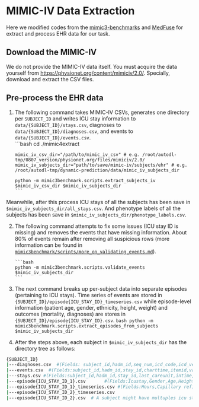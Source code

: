 MIMIC-IV Data Extraction
=========================

Here we modified codes from the [mimic3-benchmarks](https://github.com/YerevaNN/mimic3-benchmarks/) and [MedFuse](https://github.com/nyuad-cai/MedFuse) for extract and process EHR data for our task.

## Download the MIMIC-IV

We do not provide the MIMIC-IV data itself. You must acquire the data yourself from https://physionet.org/content/mimiciv/2.0/. Specially, download and extract the CSV files.


## Pre-process the EHR data

1. The following command takes MIMIC-IV CSVs, generates one directory per `SUBJECT_ID` and writes ICU stay information to `data/{SUBJECT_ID}/stays.csv`, diagnoses to `data/{SUBJECT_ID}/diagnoses.csv`, and events to `data/{SUBJECT_ID}/events.csv`.  
       ```bash
       cd ./mimic4extract

       mimic_iv_csv_dir="/path/to/mimic_iv_csv" # e.g. /root/autodl-tmp/0807_version/physionet.org/files/mimiciv/2.0/
       mimic_iv_subjects_dir="path/to/save/mimic-iv/subjects/ehr" # e.g. /root/autodl-tmp/dynamic-prediction/data/mimic_iv_subjects_dir

       python -m mimic3benchmark.scripts.extract_subjects_iv $mimic_iv_csv_dir $mimic_iv_subjects_dir
       ```
Meanwhile, after this process ICU stays of all the subjects has been save in `$mimic_iv_subjects_dir/all_stays.csv`. And phenotype labels of all the subjects has been save in `$mimic_iv_subjects_dir/phenotype_labels.csv`.

2. The following command attempts to fix some issues (ICU stay ID is missing) and removes the events that have missing information. About 80% of events remain after removing all suspicious rows (more information can be found in [`mimic3benchmark/scripts/more_on_validating_events.md`](mimic3benchmark/scripts/more_on_validating_events.md)).

       ```bash
       python -m mimic3benchmark.scripts.validate_events $mimic_iv_subjects_dir
       ```
3. The next command breaks up per-subject data into separate episodes (pertaining to ICU stays). Time series of events are stored in ```{SUBJECT_ID}/episode{ICU_STAY_ID}_timeseries.csv```  while episode-level information (patient age, gender, ethnicity, height, weight) and outcomes (mortality, diagnoses) are stores in ```{SUBJECT_ID}/episode{ICU_STAY_ID}.csv```. 
       ```bash
       python -m mimic3benchmark.scripts.extract_episodes_from_subjects $mimic_iv_subjects_dir
       ```
4. After the steps above, each subject in `$mimic_iv_subjects_dir` has the directory tree as follows:
       
```bash
{SUBJECT_ID}
|---diagnoses.csv  #(Fields: subject_id,hadm_id,seq_num,icd_code,icd_version,long_title,stay_id,HCUP_CCS_2015,USE_IN_BENCHMARK)
|---events.csv  #(Fields:subject_id,hadm_id,stay_id,charttime,itemid,value,valuenum)
|---stays.csv #(Fields:subject_id,hadm_id,stay_id,last_careunit,intime,outtime,los,admittime,dischtime,deathtime,gender,anchor_age,dod,age,mortality_inunit,mortality,mortality_inhospital)
|---episode{ICU_STAY_ID_1}.csv       #(Fields:Icustay,Gender,Age,Height,Weight,Length of Stay,Mortality,Diagnosis I169,Diagnosis I509,Diagnosis I2510,Diagnosis I4891...)
|---episode{ICU_STAY_ID_1}_timeseries.csv #(Fields:Hours,Capillary refill rate,Diastolic blood pressure,Fraction inspired oxygen,Glascow coma scale eye opening,Glascow coma scale motor response,Glascow coma scale total,Glascow coma scale verbal response,Glucose,Heart Rate,Height,Mean blood pressure,Oxygen saturation,Respiratory rate,Systolic blood pressure,Temperature,Weight,ph)
|---episode{ICU_STAY_ID_2}_timeseries.csv
|---episode{ICU_STAY_ID_2}.csv  # A subject might have multuples icu stays.
```
